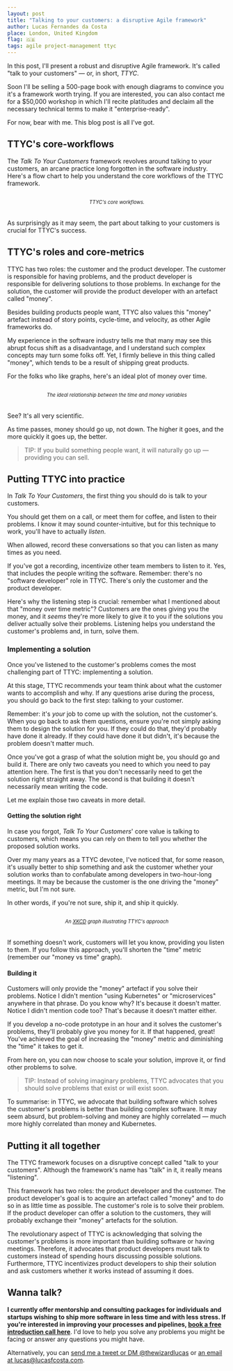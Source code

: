 ```yaml
---
layout: post
title: "Talking to your customers: a disruptive Agile framework"
author: Lucas Fernandes da Costa
place: London, United Kingdom
flag: 🇬🇧
tags: agile project-management ttyc
---
```


In this post, I'll present a robust and disruptive Agile framework. It's called "talk to your customers" — or, in short, _TTYC_.

Soon I'll be selling a 500-page book with enough diagrams to convince you it's a framework worth trying. If you are interested, you can also contact me for a $50,000 workshop in which I'll recite platitudes and declaim all the necessary technical terms to make it "enterprise-ready".

For now, bear with me. This blog post is all I've got.



## TTYC's core-workflows

The _Talk To Your Customers_ framework revolves around talking to your customers, an arcane practice long forgotten in the software industry. Here's a flow chart to help you understand the core workflows of the TTYC framework.

<a target="_blank" class="image-link" href="/assets/ttyc/core-concepts.png"><img style="margin-bottom: -18px;" src="/assets/ttyc/core-concepts.png" alt=""></a>
<center style="font-size: 0.8em; margin-bottom: 32px;"><i>TTYC's core workflows.</i></center>

As surprisingly as it may seem, the part about talking to your customers is crucial for TTYC's success.



## TTYC's roles and core-metrics

TTYC has two roles: the customer and the product developer. The customer is responsible for having problems, and the product developer is responsible for delivering solutions to those problems. In exchange for the solution, the customer will provide the product developer with an artefact called "money".

Besides building products people want, TTYC also values this "money" artefact instead of story points, cycle-time, and velocity, as other Agile frameworks do.

My experience in the software industry tells me that many may see this abrupt focus shift as a disadvantage, and I understand such complex concepts may turn some folks off. Yet, I firmly believe in this thing called "money", which tends to be a result of shipping great products.

For the folks who like graphs, here's an ideal plot of money over time.

<a target="_blank" class="image-link" href="/assets/ttyc/money-over-time.png"><img style="margin-bottom: -18px;" src="/assets/ttyc/money-over-time.png" alt=""></a>
<center style="font-size: 0.8em; margin-bottom: 32px;"><i>The ideal relationship between the time and money variables</i></center>

See? It's all very scientific.

As time passes, money should go up, not down. The higher it goes, and the more quickly it goes up, the better.

> TIP: If you build something people want, it will naturally go up — providing you can sell.



## Putting TTYC into practice

In _Talk To Your Customers_, the first thing you should do is talk to your customers.

You should get them on a call, or meet them for coffee, and listen to their problems. I know it may sound counter-intuitive, but for this technique to work, you'll have to actually _listen_.

When allowed, record these conversations so that you can listen as many times as you need.

If you've got a recording, incentivize other team members to listen to it. Yes, that includes the people writing the software. Remember: there's no "software developer" role in TTYC. There's only the customer and the product developer.

Here's why the listening step is crucial: remember what I mentioned about that "money over time metric"? Customers are the ones giving you the money, and it _seems_ they're more likely to give it to you if the solutions you deliver actually solve their problems. Listening helps you understand the customer's problems and, in turn, solve them.



### Implementing a solution

Once you've listened to the customer's problems comes the most challenging part of TTYC: implementing a solution.

At this stage, TTYC recommends your team think about what the customer wants to accomplish and why. If any questions arise during the process, you should go back to the first step: talking to your customer.

Remember: it's _your_ job to come up with the solution, not the customer's. When you go back to ask them questions, ensure you're not simply asking them to design the solution for you. If they could do that, they'd probably have done it already. If they could have done it but didn't, it's because the problem doesn't matter much.

Once you've got a grasp of what the solution might be, you should go and build it. There are only two caveats you need to which you need to pay attention here. The first is that you don't necessarily need to get the solution right straight away. The second is that building it doesn't necessarily mean writing the code.

Let me explain those two caveats in more detail.



#### Getting the solution right

In case you forgot, _Talk To Your Customers_' core value is talking to customers, which means you can rely on them to tell you whether the proposed solution works.

Over my many years as a TTYC devotee, I've noticed that, for some reason, it's usually better to ship something and ask the customer whether your solution works than to confabulate among developers in two-hour-long meetings. It may be because the customer is the one driving the "money" metric, but I'm not sure.

In other words, if you're not sure, ship it, and ship it quickly.

<a target="_blank" class="image-link" href="/assets/ttyc/cost-of-analysis.png"><img style="margin-bottom: -18px;" src="/assets/ttyc/cost-of-analysis.png" alt=""></a>
<center style="font-size: 0.8em; margin-bottom: 32px;"><i>An <a href="https://xkcd.com/">XKCD</a> graph illustrating TTYC's approach</i></center>

If something doesn't work, customers will let you know, providing you listen to them. If you follow this approach, you'll shorten the "time" metric (remember our "money vs time" graph).



#### Building it

Customers will only provide the "money" artefact if you solve their problems. Notice I didn't mention "using Kubernetes" or "microservices" anywhere in that phrase. Do you know why? It's because it doesn't matter. Notice I didn't mention code too? That's because it doesn't matter either.

If you develop a no-code prototype in an hour and it solves the customer's problems, they'll probably give you money for it. If that happened, great! You've achieved the goal of increasing the "money" metric and diminishing the "time" it takes to get it.

From here on, you can now choose to scale your solution, improve it, or find other problems to solve.

> TIP: Instead of solving imaginary problems, TTYC advocates that you should solve problems that exist or will exist soon.

To summarise: in TTYC, we advocate that building software which solves the customer's problems is better than building complex software. It may seem absurd, but problem-solving and money are highly correlated — much more highly correlated than money and Kubernetes.



## Putting it all together

The TTYC framework focuses on a disruptive concept called "talk to your customers". Although the framework's name has "talk" in it, it really means "listening".

This framework has two roles: the product developer and the customer. The product developer's goal is to acquire an artefact called "money" and to do so in as little time as possible. The customer's role is to solve their problem. If the product developer can offer a solution to the customers, they will probably exchange their "money" artefacts for the solution.

The revolutionary aspect of TTYC is acknowledging that solving the customer's problems is more important than building software or having meetings. Therefore, it advocates that product developers must talk to customers instead of spending hours discussing possible solutions. Furthermore, TTYC incentivizes product developers to ship their solution and ask customers whether it works instead of assuming it does.



## Wanna talk?

**I currently offer mentorship and consulting packages for individuals and startups wishing to ship more software in less time and with less stress. If you're interested in improving your processes and pipelines, <a onclick="sa_event('calendly-talk-to-your-customers')" target="_blank" href="https://calendly.com/lucasfcosta/1-1-with-lucas">book a free introduction call here</a>**. I'd love to help you solve any problems you might be facing or answer any questions you might have.

Alternatively, you can [send me a tweet or DM @thewizardlucas](https://twitter.com/thewizardlucas) or [an email at lucas@lucasfcosta.com](mailto:lucas@lucasfcosta.com).
